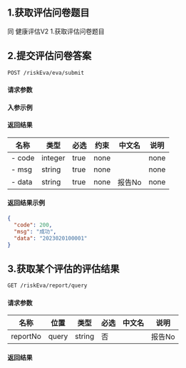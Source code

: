 <a name="bsy45"></a>
## 1.获取评估问卷题目
同 健康评估V2 1.获取评估问卷题目
<a name="MYXig"></a>
## 2.提交评估问卷答案
```bash
POST /riskEva/eva/submit
```
<a name="P8yVR"></a>
#### 请求参数

<a name="YgUe0"></a>
#### 入参示例

<a name="VR7aH"></a>
#### 返回结果
| 名称 | 类型 | 必选 | 约束 | 中文名 | 说明 |
| --- | --- | --- | --- | --- | --- |
| - code | integer | true | none |  | none |
| - msg | string | true | none |  | none |
| - data | string | true | none | 报告No | none |

<a name="W4EBl"></a>
#### 返回结果示例
```json
{
  "code": 200,
  "msg": "成功",
  "data": "2023020100001"
}
```
<a name="kqAl8"></a>
## 3.获取某个评估的评估结果
```bash
GET /riskEva/report/query
```
<a name="gAhoz"></a>
#### 请求参数
| 名称 | 位置 | 类型 | 必选 | 中文名 | 说明 |
| --- | --- | --- | --- | --- | --- |
| reportNo | query | string | 否 |  | 报告No |

<a name="YFCry"></a>
#### 返回结果


